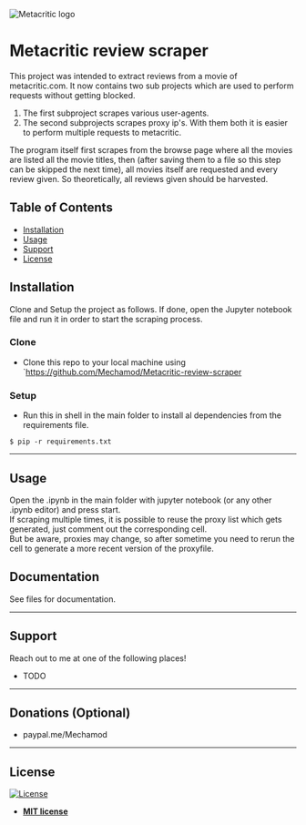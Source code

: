 ![Metacritic logo](https://seekvectorlogo.com/wp-content/uploads/2020/06/metacritic-vector-logo.png)

# Metacritic review scraper

This project was intended to extract reviews from a movie of metacritic.com. It now contains two sub projects which are used to perform requests without getting blocked.

1. The first subproject scrapes various user-agents.
2. The second subprojects scrapes proxy ip's. With them both it is easier to perform multiple requests to metacritic.

The program itself first scrapes from the browse page where all the movies are listed all the movie titles, then (after saving them to a file so this step can be skipped the next time), all movies itself are requested and every review given. So theoretically, all reviews given should be harvested.

## Table of Contents

- [Installation](#installation)
- [Usage](#usage)
- [Support](#support)
- [License](#license)


## Installation

Clone and Setup the project as follows. If done, open the Jupyter notebook file and run it in order to start the scraping process.

### Clone

- Clone this repo to your local machine using `https://github.com/Mechamod/Metacritic-review-scraper

### Setup

- Run this in shell in the main folder to install al dependencies from the requirements file.

```shell
$ pip -r requirements.txt
```

---

## Usage

Open the .ipynb in the main folder with jupyter notebook (or any other .ipynb editor) and press start.\
If scraping multiple times, it is possible to reuse the proxy list which gets generated, just comment out the corresponding cell. \
But be aware, proxies may change, so after sometime you need to rerun the cell to generate a more recent version of the proxyfile.

## Documentation 

See files for documentation.

---

## Support

Reach out to me at one of the following places!

- TODO 

---

## Donations (Optional)

- paypal.me/Mechamod


---

## License

[![License](http://img.shields.io/:license-mit-blue.svg?style=flat-square)](http://badges.mit-license.org)

- **[MIT license](http://opensource.org/licenses/mit-license.php)**

